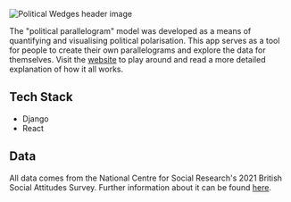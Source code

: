 ![Political Wedges header image](client/src/assets/logo-title.png)

The "political parallelogram" model was developed as a means of quantifying and visualising political polarisation. This app serves as a tool for people to create their own parallelograms and explore the data for themselves. Visit the [website](https://z-for-zarrin.github.io/political_wedges/) to play around and read a more detailed explanation of how it all works.

## Tech Stack

- Django
- React

## Data

All data comes from the National Centre for Social Research's 2021 British Social Attitudes Survey. Further information about it can be found [here](https://beta.ukdataservice.ac.uk/datacatalogue/studies/study?id=9072).
